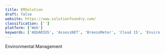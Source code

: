 ```yaml
---
title: EMSolution
draft: false 
website: https://www.solutionfoundry.com/
classification: ['']
platform: ['Web']
keywords: ['AQUARIUS', 'AssessNET', 'BreezoMeter', 'Cloud 15', 'Enviro Data', 'Hazard Scout', 'ITRAK', 'MESHsystems', 'Merit Solutions', 'OSHENS', 'Quentic', 'SCANNELL QEHS Software', 'Safety 360', 'Safety Mojo', 'Simplifi Compliance', 'Skytrust', 'iManage Informed']
---
```

Environmental Management